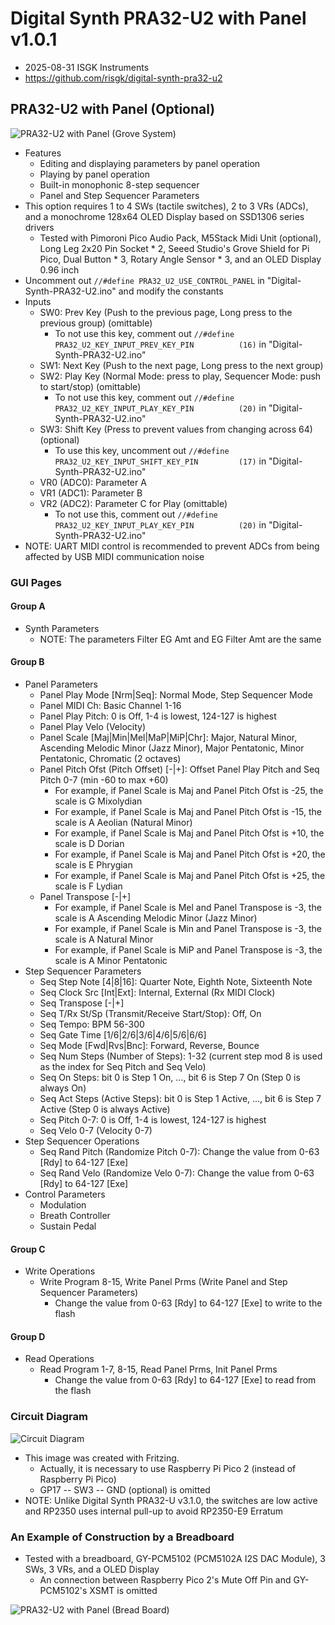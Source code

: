 # Digital Synth PRA32-U2 with Panel v1.0.1

- 2025-08-31 ISGK Instruments
- <https://github.com/risgk/digital-synth-pra32-u2>


## PRA32-U2 with Panel (Optional)

![PRA32-U2 with Panel (Grove System)](./pra32-u2-with-panel-grove-system.jpg)

- Features
    - Editing and displaying parameters by panel operation
    - Playing by panel operation
    - Built-in monophonic 8-step sequencer
    - Panel and Step Sequencer Parameters
- This option requires 1 to 4 SWs (tactile switches), 2 to 3 VRs (ADCs), and a monochrome 128x64 OLED Display based on SSD1306 series drivers
    - Tested with Pimoroni Pico Audio Pack, M5Stack Midi Unit (optional), Long Leg 2x20 Pin Socket * 2, Seeed Studio's Grove Shield for Pi Pico, Dual Button * 3, Rotary Angle Sensor * 3, and an OLED Display 0.96 inch
- Uncomment out `//#define PRA32_U2_USE_CONTROL_PANEL` in "Digital-Synth-PRA32-U2.ino" and modify the constants
- Inputs
    - SW0: Prev Key (Push to the previous page, Long press to the previous group) (omittable)
        - To not use this key, comment out `//#define PRA32_U2_KEY_INPUT_PREV_KEY_PIN          (16)` in "Digital-Synth-PRA32-U2.ino"
    - SW1: Next Key (Push to the next page, Long press to the next group)
    - SW2: Play Key (Normal Mode: press to play, Sequencer Mode: push to start/stop) (omittable)
        - To not use this key, comment out `//#define PRA32_U2_KEY_INPUT_PLAY_KEY_PIN          (20)` in "Digital-Synth-PRA32-U2.ino"
    - SW3: Shift Key (Press to prevent values from changing across 64) (optional)
        - To use this key, uncomment out `//#define PRA32_U2_KEY_INPUT_SHIFT_KEY_PIN         (17)` in "Digital-Synth-PRA32-U2.ino"
    - VR0 (ADC0): Parameter A
    - VR1 (ADC1): Parameter B
    - VR2 (ADC2): Parameter C for Play (omittable)
        - To not use this, comment out `//#define PRA32_U2_KEY_INPUT_PLAY_KEY_PIN          (20)` in "Digital-Synth-PRA32-U2.ino"
- NOTE: UART MIDI control is recommended to prevent ADCs from being affected by USB MIDI communication noise


### GUI Pages

#### Group A

- Synth Parameters
    - NOTE: The parameters Filter EG Amt and EG Filter Amt are the same

#### Group B

- Panel Parameters
    - Panel Play Mode [Nrm|Seq]: Normal Mode, Step Sequencer Mode
    - Panel MIDI Ch: Basic Channel 1-16
    - Panel Play Pitch: 0 is Off, 1-4 is lowest, 124-127 is highest
    - Panel Play Velo (Velocity)
    - Panel Scale [Maj|Min|Mel|MaP|MiP|Chr]: Major, Natural Minor, Ascending Melodic Minor (Jazz Minor), Major Pentatonic, Minor Pentatonic, Chromatic (2 octaves)
    - Panel Pitch Ofst (Pitch Offset) [-|+]: Offset Panel Play Pitch and Seq Pitch 0-7 (min -60 to max +60)
        - For example, if Panel Scale is Maj and Panel Pitch Ofst is -25, the scale is G Mixolydian
        - For example, if Panel Scale is Maj and Panel Pitch Ofst is -15, the scale is A Aeolian (Natural Minor)
        - For example, if Panel Scale is Maj and Panel Pitch Ofst is +10, the scale is D Dorian
        - For example, if Panel Scale is Maj and Panel Pitch Ofst is +20, the scale is E Phrygian
        - For example, if Panel Scale is Maj and Panel Pitch Ofst is +25, the scale is F Lydian
    - Panel Transpose [-|+]
        - For example, if Panel Scale is Mel and Panel Transpose is -3, the scale is A Ascending Melodic Minor (Jazz Minor)
        - For example, if Panel Scale is Min and Panel Transpose is -3, the scale is A Natural Minor
        - For example, if Panel Scale is MiP and Panel Transpose is -3, the scale is A Minor Pentatonic
- Step Sequencer Parameters
    - Seq Step Note [4|8|16]: Quarter Note, Eighth Note, Sixteenth Note
    - Seq Clock Src [Int|Ext]: Internal, External (Rx MIDI Clock)
    - Seq Transpose [-|+]
    - Seq T/Rx St/Sp (Transmit/Receive Start/Stop): Off, On
    - Seq Tempo: BPM 56-300
    - Seq Gate Time [1/6|2/6|3/6|4/6|5/6|6/6]
    - Seq Mode [Fwd|Rvs|Bnc]: Forward, Reverse, Bounce
    - Seq Num Steps (Number of Steps): 1-32 (current step mod 8 is used as the index for Seq Pitch and Seq Velo)
    - Seq On Steps: bit 0 is Step 1 On, ..., bit 6 is Step 7 On (Step 0 is always On)
    - Seq Act Steps (Active Steps): bit 0 is Step 1 Active, ..., bit 6 is Step 7 Active (Step 0 is always Active)
    - Seq Pitch 0-7: 0 is Off, 1-4 is lowest, 124-127 is highest
    - Seq Velo 0-7 (Velocity 0-7)
- Step Sequencer Operations
    - Seq Rand Pitch (Randomize Pitch 0-7): Change the value from 0-63 [Rdy] to 64-127 [Exe]
    - Seq Rand Velo (Randomize Velo 0-7): Change the value from 0-63 [Rdy] to 64-127 [Exe]
- Control Parameters
    - Modulation
    - Breath Controller
    - Sustain Pedal


#### Group C

- Write Operations
    - Write Program 8-15, Write Panel Prms (Write Panel and Step Sequencer Parameters)
        - Change the value from 0-63 [Rdy] to 64-127 [Exe] to write to the flash


#### Group D

- Read Operations
    - Read Program 1-7, 8-15, Read Panel Prms, Init Panel Prms
        - Change the value from 0-63 [Rdy] to 64-127 [Exe] to read from the flash


### Circuit Diagram

![Circuit Diagram](./pra32-u2-with-panel-circuit-diagram.png)

- This image was created with Fritzing.
    - Actually, it is necessary to use Raspberry Pi Pico 2 (instead of Raspberry Pi Pico)
    - GP17 -- SW3 -- GND (optional) is omitted
- NOTE: Unlike Digital Synth PRA32-U v3.1.0, the switches are low active and RP2350 uses internal pull-up to avoid RP2350-E9 Erratum


### An Example of Construction by a Breadboard

- Tested with a breadboard, GY-PCM5102 (PCM5102A I2S DAC Module), 3 SWs, 3 VRs, and a OLED Display
    - An connection between Raspberry Pico 2's Mute Off Pin and GY-PCM5102's XSMT is omitted

![PRA32-U2 with Panel (Bread Board)](./pra32-u2-with-panel-breadboard.jpg)
